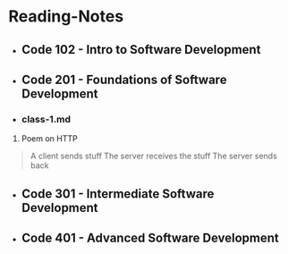 # Reading-Notes
* ## Code 102 - Intro to Software Development
* ## Code 201 - Foundations of Software Development
* ### class-1.md
1. Poem on HTTP
> A client sends stuff
> The server receives the stuff
> The server sends back
* ## Code 301 - Intermediate Software Development
* ## Code 401 - Advanced Software Development
